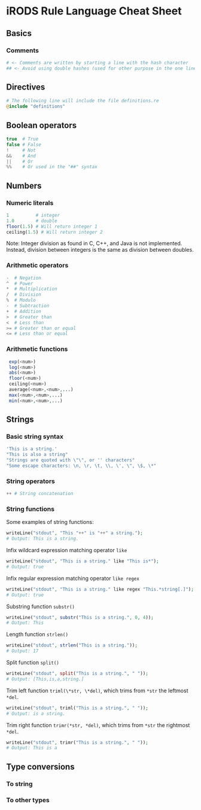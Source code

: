 # iRODS Rule Language Cheat Sheet

## Basics

### Comments

````php
# <- Comments are written by starting a line with the hash character
## <- Avoid using double hashes (used for other purpose in the one line rule syntax)
````

## Directives

````php
# The following line will include the file definitions.re
@include "definitions" 
````

## Boolean operators

````php
true  # True
false # False
!     # Not
&&    # And
||    # Or
%%    # Or used in the "##" syntax
````

## Numbers

### Numeric literals
````php
1          # integer
1.0        # double
floor(1.5) # Will return integer 1
ceiling(1.5) # Will return integer 2
````
Note: Integer division as found in C, C++, and Java is not implemented. Instead, division between integers is the same as division between doubles.

### Arithmetic operators
````php
-  # Negation
^  # Power
*  # Multiplication 
/  # Division 
%  # Modulo
-  # Subtraction 
+  # Addition
>  # Greater than
<  # Less than
>= # Greater than or equal
<= # Less than or equal
````

### Arithmetic functions
````php
 exp(<num>)
 log(<num>)
 abs(<num>)
 floor(<num>)
 ceiling(<num>)
 average(<num>,<num>,...)
 max(<num>,<num>,...)
 min(<num>,<num>,...)
 ````

## Strings

### Basic string syntax
````php
'This is a string.'
"This is also a string"
"Strings are quoted with \"\", or '' characters"
"Some escape characters: \n, \r, \t, \\, \', \", \$, \*"
````

### String operators
````php
++ # String concatenation
````

### String functions

Some examples of string functions:
````php
writeLine("stdout", "This "++" is "++" a string.");
# Output: This is a string.
````

Infix wildcard expression matching operator ```like```
````php
writeLine("stdout", "This is a string." like "This is*");
# Output: true
````

Infix regular expression matching operator ```like regex```
````php
writeLine("stdout", "This is a string." like regex "This.*string[.]");
# Output: true
````

Substring function ```substr()```
````php
writeLine("stdout", substr("This is a string.", 0, 4));
# Output: This
````

Length function ```strlen()```
````php
writeLine("stdout", strlen("This is a string."));
# Output: 17
````

Split function ```split()```
````php
writeLine("stdout", split("This is a string.", " "));
# Output: [This,is,a,string.]
````

Trim left function ```triml(\*str, \*del)```, which trims from ```*str``` the leftmost ```*del```.
````php
writeLine("stdout", triml("This is a string.", " "));
# Output: is a string.
````

Trim right function ```trimr(*str, *del)```, which trims from ```*str``` the rightmost ```*del```.
````php
writeLine("stdout", trimr("This is a string.", " "));
# Output: This is a
````

## Type conversions

### To string

### To other types
